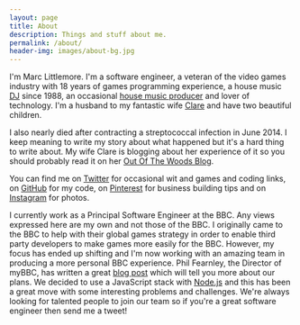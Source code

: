 ```yaml
---
layout: page
title: About
description: Things and stuff about me.
permalink: /about/
header-img: images/about-bg.jpg
---
```


I'm Marc Littlemore. I'm a software engineer, a veteran of the video games industry with 18 years of games programming experience, a house music [DJ](http://www.djcruze.co.uk) since 1988, an occasional [house music producer](http://soundcloud.com/djcruze) and lover of technology. I'm a husband to my fantastic wife [Clare](http://www.clarelittlemore.com) and have two beautiful children.

I also nearly died after contracting a streptococcal infection in June 2014. I keep meaning to write my story about what happened but it's a hard thing to write about. My wife Clare is blogging about her experience of it so you should probably read it on her [Out Of The Woods Blog](http://outofthewoodsblog.com).

You can find me on [Twitter](https://www.twitter.com/marclittlemore) for occasional wit and games and coding links, on [GitHub](https://www.github.com/MarcL) for my code, on [Pinterest](https://pinterest.com/marclittlemore) for business building tips and on [Instagram](https://www.instagram.com/marclittlemore) for photos.

I currently work as a Principal Software Engineer at the BBC. Any views expressed here are my own and not those of the BBC. I originally came to the BBC to help with their global games strategy in order to enable third party developers to make games more easily for the BBC. However, my focus has ended up shifting and I'm now working with an amazing team in producing a more personal BBC experience. Phil Fearnley, the Director of myBBC, has written a great [blog post](http://www.bbc.co.uk/blogs/aboutthebbc/entries/46a896ea-e587-4c63-ae7e-9781bca58dd3) which will tell you more about our plans. We decided to use a JavaScript stack with [Node.js](https://nodejs.org/en/) and this has been a great move with some interesting problems and challenges. We're always looking for talented people to join our team so if you're a great software engineer then send me a tweet!
